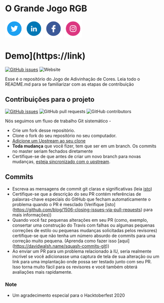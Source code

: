 # O Grande Jogo RGB

<a href=""><img src="https://github.com/aritraroy/social-icons/blob/master/twitter-icon.png?raw=true" width="60"></a>
<a href=""><img src="https://github.com/aritraroy/social-icons/blob/master/linkedin-icon.png?raw=true" width="60"></a>
<a href=""><img src="https://github.com/aritraroy/social-icons/blob/master/facebook-icon.png?raw=true" width="60"></a>
<a href=""><img src="https://github.com/aritraroy/social-icons/blob/master/instagram-icon.png?raw=true" width="60"></a>

# Demo](https://link)

 [![GitHub issues](https://img.shields.io/github/issues/harshithq/ColorGame?logo=github)](https://github.com/harshithq/ColorGame/issues)
![Website](https://img.shields.io/website?down_color=red&down_message=snap%21&up_color=green&up_message=it%27s%20up%21&url=https%3A%2F%2Furlshort.dsctiet.tech%2F)

Esse é o repositório do Jogo de Adivinhação de Cores. Leia todo o README.md para se familiarizar com as etapas de contribuição

</div>

## Contribuições para o projeto

[![GitHub issues](https://img.shields.io/github/issues/harshithq/ColorGame?logo=github)](https://github.com/harshithq/ColorGame/issues) ![GitHub pull requests](https://img.shields.io/github/issues-pr-raw/harshithq/ColorGame?logo=git&logoColor=white) ![GitHub contributors](https://img.shields.io/github/contributors/harshithq/ColorGame?logo=github)

Nós seguimos um fluxo de trabalho Git sistemático -

- Crie um fork desse repositório.
- Clone o fork do seu repositório no seu computador.
- [Adicione um Upstream ao seu clone](https://help.github.com/en/github/collaborating-with-issues-and-pull-requests/configuring-a-remote-for-a-fork)
- **Toda mudança** que você fizer, tem que ser em um branch. Os commits no master seriam fechados diretamente
- Certifique-se de que antes de criar um novo branch para novas mudanças, [esteja sincronizado com o upstream](https://help.github.com/en/github/collaborating-with-issues-and-pull-requests/syncing-a-fork).

## Commits

- Escreva as mensagens de commit git claras e significativas (leia [isto](http://chris.beams.io/posts/git-commit/))
- Certifique-se que a descrição do seu PR contém referências de palavras-chave especiais do GitHub que fecham automaticamente o problema quando o PR é mesclado (Verifique [isto] (https://github.com/blog/1506-closing-issues-via-pull-requests) para mais informações))
- Quando você faz pequenas alterações em seu PR (como, exemplo, consertar uma construção do Travis com falhas ou algumas pequenas correções de estilo ou pequenas mudanças solicitadas pelos revisores) certifique-se que não tenha um número absurdo de commits para uma correção muito pequena. (Aprenda como fazer isso [aqui] (https://davidwalsh.name/squash-commits-git))
-  Ao enviar um PR para um problema relacionado à IU, seria realmente incrível se você adicionasse uma captura de tela de sua alteração ou um link para uma implantação onde possa ser testado junto com seu PR. Isso torna muito fácil para os revisores e você também obterá avaliações mais rapidamente.

### Note

- Um agradecimento especial para o Hacktoberfest 2020